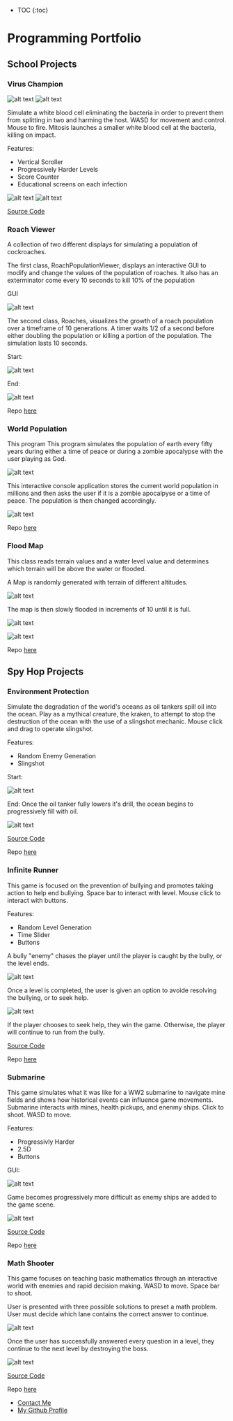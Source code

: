 * TOC
{:toc}


# Programming Portfolio

## School Projects

### Virus Champion


![alt text](https://sambow.github.io/Programming-Portfolio/VirusChampion/Images/Virus1.png "Start Screen")
![alt text](https://sambow.github.io/Programming-Portfolio/VirusChampion/Images/Virus2.png "Instructions Screen")

Simulate a white blood cell eliminating the bacteria in order to prevent them from splitting in two and harming the host.  WASD for movement and control.  Mouse to fire.  Mitosis launches a smaller white blood cell at the bacteria, killing on impact.

Features:
<ul>
<li> Vertical Scroller</li>
<li> Progressively Harder Levels</li>
<li> Score Counter</li>
<li> Educational screens on each infection</li>
</ul>

![alt text](https://sambow.github.io/Programming-Portfolio/VirusChampion/Images/Virus3.png "Gameplay")
![alt text](https://sambow.github.io/Programming-Portfolio/VirusChampion/Images/Virus4.png "Game Over")

[Source Code](https://github.com/SamBow/Programming2Projects/tree/master/VirusChampion/Code)

### Roach Viewer

A collection of two different displays for simulating a population of cockroaches.

The first class, RoachPopulationViewer, displays an interactive GUI to modify and change the values of the population of
roaches.  It also has an exterminator come every 10 seconds to kill 10% of the population

GUI

![alt text](https://sambow.github.io/Programming-Portfolio/RoachPopulation/Images/RoachViewerStart.png)

The second class, Roaches,  visualizes the growth of a roach population over a timeframe of 10 generations.  A timer waits
1/2 of a second before either doubling the population or killing a portion of the population.  The simulation lasts 10 seconds.

Start:

![alt text](https://sambow.github.io/Programming-Portfolio/RoachPopulation/Images/RoachesPartial.png)

End:

![alt text](https://sambow.github.io/Programming-Portfolio/RoachPopulation/Images/RoachesFinal.png)

Repo [here](https://github.com/SamBow/Programming2Projects/tree/master/RoachPopulation)

### World Population

This program This program simulates the population of earth every fifty years
during either a time of peace or during a zombie apocalypse with the user
playing as God.

![alt text](https://sambow.github.io/Programming-Portfolio/WorldPopulation/Images/WorldPopScreen.png "Display")

This interactive console application stores the current world population in millions and then asks the user if it is a zombie apocalpyse or a time of peace.  The population is then changed accordingly.

![alt text](https://sambow.github.io/Programming-Portfolio/WorldPopulation/Images/EndScreen.png "Display")

Repo [here](https://github.com/SamBow/Programming2Projects/tree/master/WorldPopulation)

### Flood Map
This class reads terrain values and a water level value and determines which terrain will be above the water or flooded.

A Map is randomly generated with terrain of different altitudes.

![alt text](https://sambow.github.io/Programming-Portfolio/FloodMap/Images/FloodMapAlt.png "Display")

The map is then slowly flooded in increments of 10 until it is full.

![alt text](https://sambow.github.io/Programming-Portfolio/FloodMap/Images/FloodMapPartial.png "Partial")

![alt text](https://sambow.github.io/Programming-Portfolio/FloodMap/Images/FloodMapFull.png "Display")

Repo [here](https://github.com/SamBow/Programming2Projects/tree/master/FloodMap)

## Spy Hop Projects

### Environment Protection

Simulate the degradation of the world's oceans as oil tankers spill oil into the ocean. Play as a mythical creature, the kraken, to attempt to stop the destruction of the ocean with the use of a slingshot mechanic. Mouse click and drag to operate slingshot.

Features:
<ul>
<li> Random Enemy Generation</li>
<li> Slingshot</li>
</ul>

Start:

![alt text](https://sambow.github.io/Spy_Hop_Projects/EnvironmentProtection/Images/Ship1.png "Gameplay")

End:
Once the oil tanker fully lowers it's drill, the ocean begins to progressively fill with oil.

![alt text](https://sambow.github.io/Programming-Portfolio/EnvironmentProtection/Images/Ship2.png "Game Over")

[Source Code](https://github.com/SamBow/Spy_Hop_Projects/tree/master/EnvironmentProtection/src)

Repo [here](https://github.com/SamBow/Spy_Hop_Projects/tree/master/EnvironmentProtection)

### Infinite Runner

This game is focused on the prevention of bullying and promotes taking action to help end bullying. Space bar to interact with level. Mouse click to interact with buttons.

Features:
<ul>
<li> Random Level Generation</li>
<li> Time Slider</li>
<li> Buttons</li>
</ul>

A bully "enemy" chases the player until the player is caught by the bully, or the level ends.

![alt text](https://sambow.github.io/Programming-Portfolio/InfiniteRunner/Images/Gameplay1.png)

Once a level is completed, the user is given an option to avoide resolving the bullying, or to seek help.

![alt text](https://sambow.github.io/Programming-Portfolio/InfiniteRunner/Images/Bully2.png)

If the player chooses to seek help, they win the game. Otherwise, the player will continue to run from the bully.

[Source Code](https://github.com/SamBow/Spy_Hop_Projects/tree/master/InfiniteRunner)

Repo [here](https://github.com/SamBow/Spy_Hop_Projects/tree/master/InfiniteRunner)

### Submarine

This game simulates what it was like for a WW2 submarine to navigate mine fields and shows how historical events can influence game movements. Submarine interacts with mines, health pickups, and enenmy ships. Click to shoot. WASD to move.

Features:
<ul>
<li> Progressivly Harder</li>
<li> 2.5D</li>
<li> Buttons</li>
</ul>

GUI:

![alt text](https://sambow.github.io/Programming-Portfolio/Submarine/Images/Sub1.png "Display")

Game becomes progressively more difficult as enemy ships are added to the game scene.

![alt text](https://sambow.github.io/Programming-Portfolio/Submarine/Images/Sub2.png "Display")

[Source Code](https://github.com/SamBow/Spy_Hop_Projects/tree/master/Submarine/src)

Repo [here](https://github.com/SamBow/Spy_Hop_Projects/tree/master/Submarine)

### Math Shooter

This game focuses on teaching basic mathematics through an interactive world with enemies and rapid decision making. WASD to move. Space bar to shoot.

User is presented with three possible solutions to preset a math problem. User must decide which lane contains the correct answer to continue.

![alt text](https://sambow.github.io/Programming-Portfolio/MathShooter/Images/Math1.png "Display")

Once the user has successfully answered every question in a level, they continue to the next level by destroying the boss.

![alt text](https://sambow.github.io/Programming-Portfolio/MathShooter/Images/Math3.png "Display")

[Source Code](https://github.com/SamBow/Spy_Hop_Projects/tree/master/MathShooter/src)

Repo [here](https://github.com/SamBow/Spy_Hop_Projects/tree/master/MathShooter)

<footer>
    		<ul>
        		<li><a href="mailto:sbcskyline18@gmail.com">Contact Me</a></li>
        		<li><a href="https://github.com/SamBow">My Github Profile</a></li>
            </ul>  
</footer>
            
